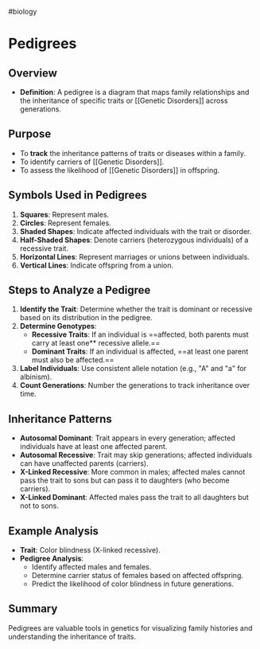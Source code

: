 #biology
# Pedigrees
## Overview
- **Definition**: A pedigree is a diagram that maps family relationships and the inheritance of specific traits or [[Genetic Disorders]] across generations.
## Purpose
- To **track** the inheritance patterns of traits or diseases within a family.
- To identify carriers of [[Genetic Disorders]].
- To assess the likelihood of [[Genetic Disorders]] in offspring.

## Symbols Used in Pedigrees
1. **Squares**: Represent males.
2. **Circles**: Represent females.
3. **Shaded Shapes**: Indicate affected individuals with the trait or disorder.
4. **Half-Shaded Shapes**: Denote carriers (heterozygous individuals) of a recessive trait.
5. **Horizontal Lines**: Represent marriages or unions between individuals.
6. **Vertical Lines**: Indicate offspring from a union.

## Steps to Analyze a Pedigree
1. **Identify the Trait**: Determine whether the trait is dominant or recessive based on its distribution in the pedigree.
2. **Determine Genotypes**:
   - **Recessive Traits**: If an individual is ==affected, both parents must carry at least one** recessive allele.==
   - **Dominant Traits**: If an individual is affected, ==at least one parent must also be affected.==
3. **Label Individuals**: Use consistent allele notation (e.g., "A" and "a" for albinism).
4. **Count Generations**: Number the generations to track inheritance over time.
## Inheritance Patterns
- **Autosomal Dominant**: Trait appears in every generation; affected individuals have at least one affected parent.
- **Autosomal Recessive**: Trait may skip generations; affected individuals can have unaffected parents (carriers).
- **X-Linked Recessive**: More common in males; affected males cannot pass the trait to sons but can pass it to daughters (who become carriers).
- **X-Linked Dominant**: Affected males pass the trait to all daughters but not to sons.
## Example Analysis
- **Trait**: Color blindness (X-linked recessive).
- **Pedigree Analysis**: 
  - Identify affected males and females.
  - Determine carrier status of females based on affected offspring.
  - Predict the likelihood of color blindness in future generations.

## Summary
Pedigrees are valuable tools in genetics for visualizing family histories and understanding the inheritance of traits. 
